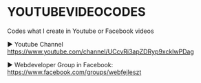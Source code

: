 # YOUTUBEVIDEOCODES
Codes what I create in Youtube or Facebook videos

▶ Youtube Channel
https://www.youtube.com/channel/UCcvRi3apZDRyp9xcklwPDag

▶ Webdeveloper Group in Facebook:
https://www.facebook.com/groups/webfejleszt
